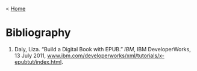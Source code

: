 < [Home](/README.md)

#  Bibliography

1.  Daly, Liza. “Build a Digital Book with EPUB.” *IBM*, IBM DeveloperWorks, 13 July 2011, www.ibm.com/developerworks/xml/tutorials/x-epubtut/index.html.
